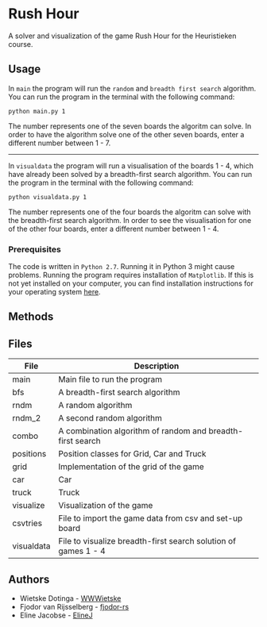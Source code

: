 # Rush Hour
A solver and visualization of the game Rush Hour for the Heuristieken course. 

## Usage

In `main` the program will run the `random` and `breadth first search` algorithm. You can run the program in the terminal with the following command: 

```
python main.py 1
```

The number represents one of the seven boards the algoritm can solve. In order to have the algorithm solve one of the other seven boards, enter a different number between 1 - 7. 

-----

In `visualdata` the program will run a visualisation of the boards 1 - 4, which have already been solved by a breadth-first search algorithm. You can run the program in the terminal with the following command: 

```
python visualdata.py 1
```

The number represents one of the four boards the algoritm can solve with the breadth-first search algorithm. In order to see the visualisation for one of the other four boards, enter a different number between 1 - 4.  

### Prerequisites

The code is written in `Python 2.7`. Running it in Python 3 might cause problems. Running the program requires installation of `Matplotlib`. If this is not yet installed on your computer, you can find installation instructions for your operating system [here](http://matplotlib.org/users/installing.html).


## Methods

## Files ##

File          | Description
------------- | -------------
main          | Main file to run the program
bfs           | A breadth-first search algorithm 
rndm          | A random algorithm
rndm_2        | A second random algorithm
combo         | A combination algorithm of random and breadth-first search
positions     | Position classes for Grid, Car and Truck
grid          | Implementation of the grid of the game
car           | Car 
truck         | Truck
visualize     | Visualization of the game
csvtries      | File to import the game data from csv and set-up board
visualdata    | File to visualize breadth-first search solution of games 1 - 4


## Authors

* Wietske Dotinga - [WWWietske](https://github.com/WWWietske)
* Fjodor van Rijsselberg - [fjodor-rs](https://github.com/fjodor-rs)
* Eline Jacobse - [ElineJ](https://github.com/ElineJ)

